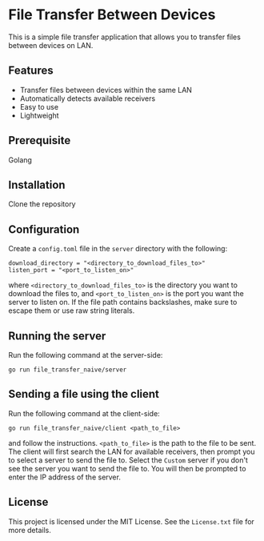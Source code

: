 # File Transfer Between Devices

This is a simple file transfer application that allows you to transfer files between devices on LAN. 

## Features

- Transfer files between devices within the same LAN
- Automatically detects available receivers
- Easy to use
- Lightweight

## Prerequisite
Golang

## Installation
Clone the repository

## Configuration
Create a `config.toml` file in the `server` directory with the following:
```
download_directory = "<directory_to_download_files_to>"
listen_port = "<port_to_listen_on>"
```
where `<directory_to_download_files_to>` is the directory you want to 
download the files to, and `<port_to_listen_on>` is the port you want the
server to listen on. If the file path contains backslashes, make sure to 
escape them or use raw string literals.

## Running the server
Run the following command at the server-side:
```
go run file_transfer_naive/server
```

## Sending a file using the client
Run the following command at the client-side:
```
go run file_transfer_naive/client <path_to_file>
```
and follow the instructions. `<path_to_file>` is the path to the file to be sent. The 
client will first search the LAN for available receivers, 
then prompt you to select a server to send the file to. Select the `Custom` server if
you don't see the server you want to send the file to. You will then be prompted to enter the IP address of the server.

## License
This project is licensed under the MIT License. See the `License.txt` file for more details.
